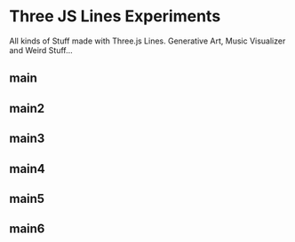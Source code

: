 <h1>Three JS Lines Experiments</h1>

All kinds of Stuff made with Three.js Lines. Generative Art, Music Visualizer and Weird Stuff...

<h2>main</h2>

<h2>main2</h2>

<h2>main3</h2>

<h2>main4</h2>

<h2>main5</h2>

<h2>main6</h2>
